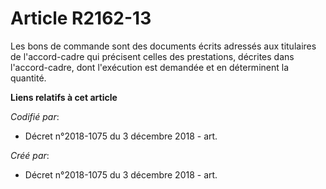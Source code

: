 # Article R2162-13

Les bons de commande sont des documents écrits adressés aux titulaires de l'accord-cadre qui précisent celles des
prestations, décrites dans l'accord-cadre, dont l'exécution est demandée et en déterminent la quantité.

**Liens relatifs à cet article**

_Codifié par_:

  - Décret n°2018-1075 du 3 décembre 2018 - art.

_Créé par_:

  - Décret n°2018-1075 du 3 décembre 2018 - art.
